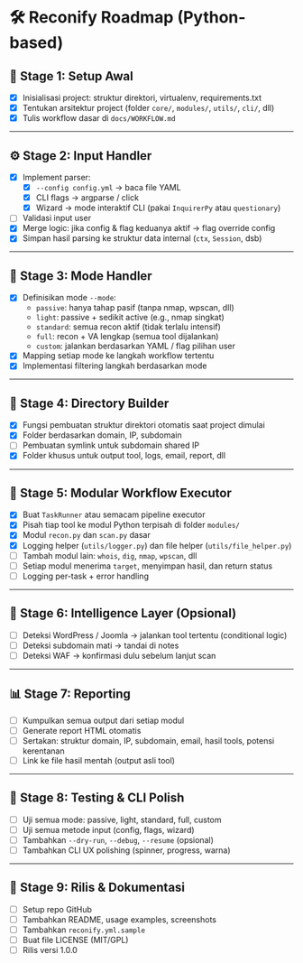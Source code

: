 # 🛠️ **Reconify Roadmap (Python-based)**

## 📍 **Stage 1: Setup Awal**
- [x] Inisialisasi project: struktur direktori, virtualenv, requirements.txt
- [x] Tentukan arsitektur project (folder `core/`, `modules/`, `utils/`, `cli/`, dll)
- [x] Tulis workflow dasar di `docs/WORKFLOW.md`

---

## ⚙️ **Stage 2: Input Handler**
- [x] Implement parser:
  - [x] `--config config.yml` → baca file YAML
  - [x] CLI flags → argparse / click
  - [x] Wizard → mode interaktif CLI (pakai `InquirerPy` atau `questionary`)
- [ ] Validasi input user
- [x] Merge logic: jika config & flag keduanya aktif → flag override config
- [x] Simpan hasil parsing ke struktur data internal (`ctx`, `Session`, dsb)

---

## 🚦 **Stage 3: Mode Handler**
- [x] Definisikan mode `--mode`:
  - `passive`: hanya tahap pasif (tanpa nmap, wpscan, dll)
  - `light`: passive + sedikit active (e.g., nmap singkat)
  - `standard`: semua recon aktif (tidak terlalu intensif)
  - `full`: recon + VA lengkap (semua tool dijalankan)
  - `custom`: jalankan berdasarkan YAML / flag pilihan user
- [x] Mapping setiap mode ke langkah workflow tertentu
- [x] Implementasi filtering langkah berdasarkan mode

---

## 🧱 **Stage 4: Directory Builder**
- [x] Fungsi pembuatan struktur direktori otomatis saat project dimulai
- [x] Folder berdasarkan domain, IP, subdomain
- [ ] Pembuatan symlink untuk subdomain shared IP
- [x] Folder khusus untuk output tool, logs, email, report, dll

---

## 🔧 **Stage 5: Modular Workflow Executor**
- [x] Buat `TaskRunner` atau semacam pipeline executor
- [x] Pisah tiap tool ke modul Python terpisah di folder `modules/`
- [x] Modul `recon.py` dan `scan.py` dasar
- [x] Logging helper (`utils/logger.py`) dan file helper (`utils/file_helper.py`)
- [ ] Tambah modul lain: `whois`, `dig`, `nmap`, `wpscan`, dll
- [ ] Setiap modul menerima `target`, menyimpan hasil, dan return status
- [ ] Logging per-task + error handling

---

## 🧠 **Stage 6: Intelligence Layer (Opsional)**
- [ ] Deteksi WordPress / Joomla → jalankan tool tertentu (conditional logic)
- [ ] Deteksi subdomain mati → tandai di notes
- [ ] Deteksi WAF → konfirmasi dulu sebelum lanjut scan

---

## 📊 **Stage 7: Reporting**
- [ ] Kumpulkan semua output dari setiap modul
- [ ] Generate report HTML otomatis
- [ ] Sertakan: struktur domain, IP, subdomain, email, hasil tools, potensi kerentanan
- [ ] Link ke file hasil mentah (output asli tool)

---

## 🧪 **Stage 8: Testing & CLI Polish**
- [ ] Uji semua mode: passive, light, standard, full, custom
- [ ] Uji semua metode input (config, flags, wizard)
- [ ] Tambahkan `--dry-run`, `--debug`, `--resume` (opsional)
- [ ] Tambahkan CLI UX polishing (spinner, progress, warna)

---

## 🚀 **Stage 9: Rilis & Dokumentasi**
- [ ] Setup repo GitHub
- [ ] Tambahkan README, usage examples, screenshots
- [ ] Tambahkan `reconify.yml.sample`
- [ ] Buat file LICENSE (MIT/GPL)
- [ ] Rilis versi 1.0.0